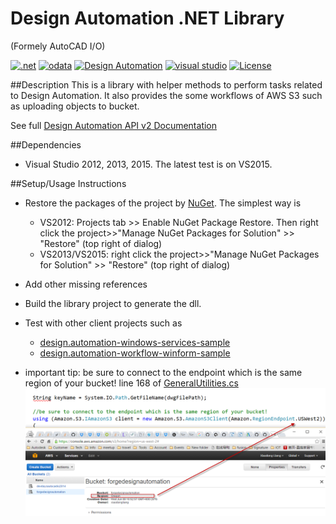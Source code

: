 Design Automation .NET Library
========================
(Formely AutoCAD I/O)

[![.net](https://img.shields.io/badge/.net-4.5-green.svg)](http://www.microsoft.com/en-us/download/details.aspx?id=30653)
[![odata](https://img.shields.io/badge/odata-4.0-yellow.svg)](http://www.odata.org/documentation/)
[![Design Automation](https://img.shields.io/badge/Design%20Automation-v2-green.svg)](http://developer.autodesk.com/)
[![visual studio](https://img.shields.io/badge/Visual%20Studio-2012%7C2013%7C2015-blue.svg)](https://www.visualstudio.com/)
[![License](http://img.shields.io/:license-mit-red.svg)](http://opensource.org/licenses/MIT)

##Description
This is a library with helper methods to perform tasks related to Design Automation. It also provides the some workflows of AWS S3 such as uploading objects to bucket. 

See full [Design Automation API v2 Documentation](https://developer.autodesk.com/en/docs/design-automation/v2/overview/)

##Dependencies
* Visual Studio 2012, 2013, 2015. The latest test is on VS2015.

##Setup/Usage Instructions

* Restore the packages of the project by [NuGet](https://www.nuget.org/). The simplest way is
  * VS2012: Projects tab >> Enable NuGet Package Restore. Then right click the project>>"Manage NuGet Packages for Solution" >> "Restore" (top right of dialog)
  * VS2013/VS2015:  right click the project>>"Manage NuGet Packages for Solution" >> "Restore" (top right of dialog)
* Add other missing references
* Build the library project to generate the dll.
* Test with other client projects such as 
  * [design.automation-windows-services-sample](https://github.com/Developer-Autodesk/design.automation-windows-services-sample)
  * [design.automation-workflow-winform-sample](https://github.com/Developer-Autodesk/design.automation-workflow-winform-sample)
  
* important tip: be sure to connect to the endpoint which is the same region of your bucket!  line 168 of [GeneralUtilities.cs](./AutoCADIOUtil/GeneralUtilities.cs)
  ![thumbnail](./readme/AWS-region.png)
